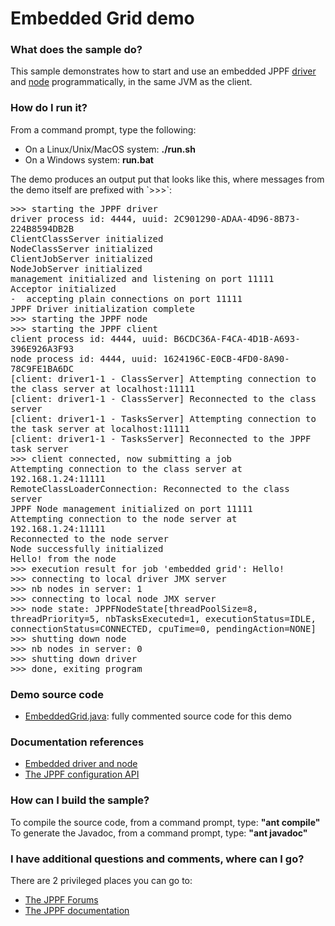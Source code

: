 # Embedded Grid demo

<h3>What does the sample do?</h3>
This sample demonstrates how to start and use an embedded JPPF <a href="https://www.jppf.org/doc/6.2/index.php?title=Embedded_driver_and_node#Embedded_driver">driver</a> and
<a href="https://www.jppf.org/doc/6.2/index.php?title=Embedded_driver_and_node#Embedded_node">node</a> programmatically, in the same JVM as the client.

<h3>How do I run it?</h3>
From a command prompt, type the following:
<ul class="samplesList">
  <li>On a Linux/Unix/MacOS system: <b>./run.sh</b></li>
  <li>On a Windows system: <b>run.bat</b></li>
</ul>

<p>The demo produces an output put that looks like this, where messages from the demo itself are prefixed with `>>>`:
<pre class="samples" style="white-space: pre-wrap">
>>> starting the JPPF driver
driver process id: 4444, uuid: 2C901290-ADAA-4D96-8B73-224B8594DB2B
ClientClassServer initialized
NodeClassServer initialized
ClientJobServer initialized
NodeJobServer initialized
management initialized and listening on port 11111
Acceptor initialized
-  accepting plain connections on port 11111
JPPF Driver initialization complete
>>> starting the JPPF node
>>> starting the JPPF client
client process id: 4444, uuid: B6CDC36A-F4CA-4D1B-A693-396E926A3F93
node process id: 4444, uuid: 1624196C-E0CB-4FD0-8A90-78C9FE1BA6DC
[client: driver1-1 - ClassServer] Attempting connection to the class server at localhost:11111
[client: driver1-1 - ClassServer] Reconnected to the class server
[client: driver1-1 - TasksServer] Attempting connection to the task server at localhost:11111
[client: driver1-1 - TasksServer] Reconnected to the JPPF task server
>>> client connected, now submitting a job
Attempting connection to the class server at 192.168.1.24:11111
RemoteClassLoaderConnection: Reconnected to the class server
JPPF Node management initialized on port 11111
Attempting connection to the node server at 192.168.1.24:11111
Reconnected to the node server
Node successfully initialized
Hello! from the node
>>> execution result for job 'embedded grid': Hello!
>>> connecting to local driver JMX server
>>> nb nodes in server: 1
>>> connecting to local node JMX server
>>> node state: JPPFNodeState[threadPoolSize=8, threadPriority=5, nbTasksExecuted=1, executionStatus=IDLE, connectionStatus=CONNECTED, cpuTime=0, pendingAction=NONE]
>>> shutting down node
>>> nb nodes in server: 0
>>> shutting down driver
>>> done, exiting program
</pre>

<h3>Demo source code</h3>
<ul class="samplesList">
  <li><a href="src/org/jppf/example/embedded/EmbeddedGrid.java">EmbeddedGrid.java</a>: fully commented source code for this demo</li>
</ul>

<h3>Documentation references</h3>
<ul class="samplesList">
  <li><a href="https://www.jppf.org/doc/6.2/index.php?title=Embedded_driver_and_node">Embedded driver and node</a></li>
  <li><a href="https://www.jppf.org/doc/6.2/index.php?title=The_JPPF_configuration_API">The JPPF configuration API</a></li>
</ul>

<h3>How can I build the sample?</h3>
To compile the source code, from a command prompt, type: <b>&quot;ant compile&quot;</b><br>
To generate the Javadoc, from a command prompt, type: <b>&quot;ant javadoc&quot;</b>

<h3>I have additional questions and comments, where can I go?</h3>
<p>There are 2 privileged places you can go to:
<ul>
  <li><a href="https://www.jppf.org/forums">The JPPF Forums</a></li>
  <li><a href="https://www.jppf.org/doc/6.2">The JPPF documentation</a></li>
</ul>

